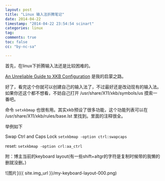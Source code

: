 ```yaml
---
layout: post
title: "Linux 输入法折腾笔记"
date: 2014-04-22 
timestamp: "2014-04-22 23:54:54 scinart"
categories: linux
tag:
comments: true
toc: false
cc: "by-nc-sa"

---
```


首先，在linux下折腾输入法还是比较困难的。

[An Unreliable Guide to XKB Configuration](http://www.charvolant.org/~doug/xkb/) 是我的启蒙之路。

好了，看完这个你就可以创建自己的输入法了，不过最好还是改动现有的输入法。  
如果你还这个都不想看，不妨自己打开 /usr/share/X11/xkb/symbols/us 摸索一番吧。

命令 ``setxkbmap`` 也很有用。其实xkb预设了很多功能，这个功能列表可以在 /usr/share/X11/xkb/rules/base.lst 里找到。里面的注释很全。

举例如下

Swap Ctrl and Caps Lock `` setxkbmap -option ctrl:swapcaps ``

reset: `` setxkbmap -option crl:aa_ctrl ``

附：博主当前的keyboard layout(有一些shift+altgr的字符是复制时候带的我懒的删就没删。)

![图片]({{ site.img_url }}/my-keyboard-layout-000.png)
